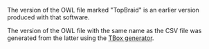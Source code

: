The version of the OWL file marked "TopBraid" is an earlier version produced with that software.

The version of the OWL file with the same name as the CSV file was generated from the latter using the [TBox generator](https://github.com/TheWorldAvatar/baselib/tree/main/src/main/java/uk/ac/cam/cares/jps/base/converter).